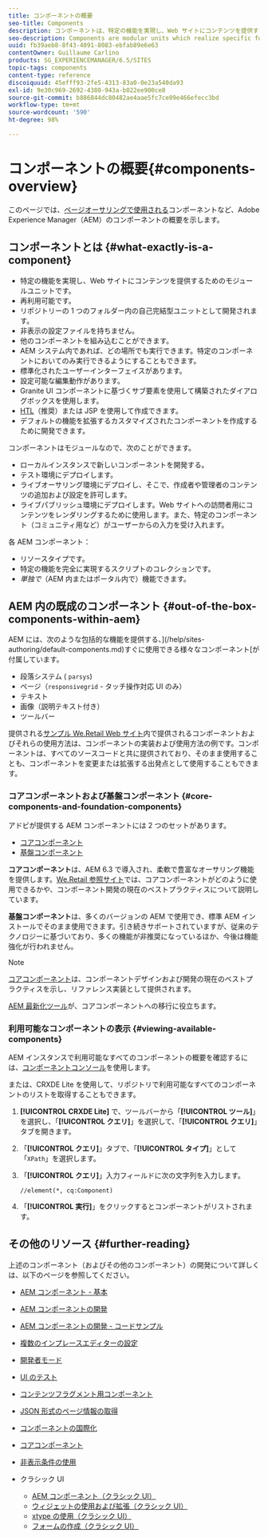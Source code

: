 ```yaml
---
title: コンポーネントの概要
seo-title: Components
description: コンポーネントは、特定の機能を実現し、Web サイトにコンテンツを提供するためのモジュールユニットです。
seo-description: Components are modular units which realize specific functionality to present your content on your website
uuid: fb39aeb8-8f43-4091-8083-ebfab89e6e63
contentOwner: Guillaume Carlino
products: SG_EXPERIENCEMANAGER/6.5/SITES
topic-tags: components
content-type: reference
discoiquuid: 45efff93-2fe5-4313-83a0-0e23a540da93
exl-id: 9e30c969-2692-4380-943a-b022ee900ce8
source-git-commit: b886844dc80482ae4aae5fc7ce09e466efecc3bd
workflow-type: tm+mt
source-wordcount: '590'
ht-degree: 98%

---
```


# コンポーネントの概要{#components-overview}

このページでは、[ページオーサリングで使用される](/help/sites-authoring/default-components-foundation.md)コンポーネントなど、Adobe Experience Manager（AEM）のコンポーネントの概要を示します。

## コンポーネントとは {#what-exactly-is-a-component}

* 特定の機能を実現し、Web サイトにコンテンツを提供するためのモジュールユニットです。
* 再利用可能です。
* リポジトリーの 1 つのフォルダー内の自己完結型ユニットとして開発されます。
* 非表示の設定ファイルを持ちません。
* 他のコンポーネントを組み込むことができます。
* AEM システム内であれば、どの場所でも実行できます。特定のコンポーネントにおいてのみ実行できるようにすることもできます。
* 標準化されたユーザーインターフェイスがあります。
* 設定可能な編集動作があります。
* Granite UI コンポーネントに基づくサブ要素を使用して構築されたダイアログボックスを使用します。
* [HTL](https://experienceleague.adobe.com/docs/experience-manager-htl/content/overview.html)（推奨）または JSP を使用して作成できます。
* デフォルトの機能を拡張するカスタマイズされたコンポーネントを作成するために開発できます。

コンポーネントはモジュールなので、次のことができます。

* ローカルインスタンスで新しいコンポーネントを開発する。
* テスト環境にデプロイします。
* ライブオーサリング環境にデプロイし、そこで、作成者や管理者のコンテンツの追加および設定を許可します。
* ライブパブリッシュ環境にデプロイします。Web サイトへの訪問者用にコンテンツをレンダリングするために使用します。また、特定のコンポーネント（コミュニティ用など）がユーザーからの入力を受け入れます。

各 AEM コンポーネント：

* リソースタイプです。
* 特定の機能を完全に実現するスクリプトのコレクションです。
* *単独で*（AEM 内またはポータル内で）機能できます。

## AEM 内の既成のコンポーネント {#out-of-the-box-components-within-aem}

AEM には、次のような包括的な機能を提供する、](/help/sites-authoring/default-components.md)すぐに使用できる様々なコンポーネント[が付属しています。

* 段落システム ( `parsys`)
* ページ（`responsivegrid` - タッチ操作対応 UI のみ）
* テキスト
* 画像（説明テキスト付き）
* ツールバー

提供される[サンプル We.Retail Web サイト](/help/sites-developing/we-retail.md)内で提供されるコンポーネントおよびそれらの使用方法は、コンポーネントの実装および使用方法の例です。コンポーネントは、すべてのソースコードと共に提供されており、そのまま使用することも、コンポーネントを変更または拡張する出発点として使用することもできます。

### コアコンポーネントおよび基盤コンポーネント {#core-components-and-foundation-components}

アドビが提供する AEM コンポーネントには 2 つのセットがあります。

* [コアコンポーネント](https://experienceleague.adobe.com/docs/experience-manager-core-components/using/introduction.html?lang=ja)
* [基盤コンポーネント](/help/sites-authoring/default-components-foundation.md)

**コアコンポーネント**&#x200B;は、AEM 6.3 で導入され、柔軟で豊富なオーサリング機能を提供します。[We.Retail 参照サイト](/help/sites-developing/we-retail.md)では、コアコンポーネントがどのように使用できるかや、コンポーネント開発の現在のベストプラクティスについて説明しています。

**基盤コンポーネント**&#x200B;は、多くのバージョンの AEM で使用でき、標準 AEM インストールでそのまま使用できます。引き続きサポートされていますが、従来のテクノロジーに基づいており、多くの機能が非推奨になっているほか、今後は機能強化が行われません。

>[!NOTE]
>
>[コアコンポーネント](https://experienceleague.adobe.com/docs/experience-manager-core-components/using/introduction.html)は、コンポーネントデザインおよび開発の現在のベストプラクティスを示し、リファレンス実装として提供されます。
>
>[AEM 最新化ツール](modernization-tools.md)が、コアコンポーネントへの移行に役立ちます。

### 利用可能なコンポーネントの表示 {#viewing-available-components}

AEM インスタンスで利用可能なすべてのコンポーネントの概要を確認するには、[コンポーネントコンソール](/help/sites-authoring/default-components-console.md)を使用します。

または、CRXDE Lite を使用して、リポジトリで利用可能なすべてのコンポーネントのリストを取得することもできます。

1. **[!UICONTROL CRXDE Lite]** で、ツールバーから「**[!UICONTROL ツール]**」を選択し、「**[!UICONTROL クエリ]**」を選択して、「**[!UICONTROL クエリ]**」タブを開きます。

1. 「**[!UICONTROL クエリ]**」タブで、「**[!UICONTROL タイプ]**」として「`XPath`」を選択します。

1. 「**[!UICONTROL クエリ]**」入力フィールドに次の文字列を入力します。

   `//element(*, cq:Component)`

1. 「**[!UICONTROL 実行]**」をクリックするとコンポーネントがリストされます。

## その他のリソース {#further-reading}

上述のコンポーネント（およびその他のコンポーネント）の開発について詳しくは、以下のページを参照してください。

* [AEM コンポーネント - 基本](/help/sites-developing/components-basics.md)
* [AEM コンポーネントの開発](/help/sites-developing/developing-components.md)
* [AEM コンポーネントの開発 - コードサンプル](/help/sites-developing/developing-components-samples.md)
* [複数のインプレースエディターの設定](/help/sites-developing/multiple-inplace-editors.md)
* [開発者モード](/help/sites-developing/developer-mode.md)
* [UI のテスト](/help/sites-developing/hobbes.md)
* [コンテンツフラグメント用コンポーネント](/help/sites-developing/components-content-fragments.md)
* [JSON 形式のページ情報の取得](/help/sites-developing/pageinfo.md)
* [コンポーネントの国際化](/help/sites-developing/i18n.md)
* [コアコンポーネント](https://experienceleague.adobe.com/docs/experience-manager-core-components/using/introduction.html)
* [非表示条件の使用](/help/sites-developing/hide-conditions.md)
* クラシック UI

   * [AEM コンポーネント（クラシック UI）](/help/sites-developing/developing-components-classic.md)
   * [ウィジェットの使用および拡張（クラシック UI）](/help/sites-developing/widgets.md)
   * [xtype の使用（クラシック UI）](/help/sites-developing/xtypes.md)
   * [フォームの作成（クラシック UI）](/help/sites-developing/developing-forms.md)
